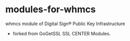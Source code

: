 # modules-for-whmcs
whmcs module of Digital Sign® Public Key Infrastructure

- forked from GoGetSSL SSL CENTER Modules.